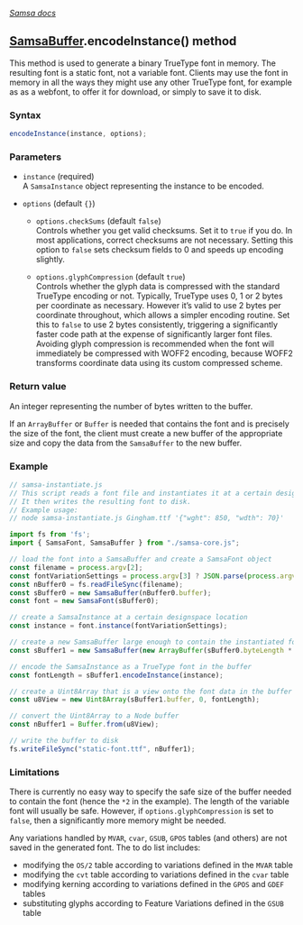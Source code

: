 [_Samsa docs_](index.md)

## [SamsaBuffer](SamsaBuffer.md).encodeInstance() method

This method is used to generate a binary TrueType font in memory. The resulting font is a static font, not a variable font. Clients may use the font in memory in all the ways they might use any other TrueType font, for example as as a webfont, to offer it for download, or simply to save it to disk.

### Syntax

```javascript
encodeInstance(instance, options);
```

### Parameters

* `instance` (required)  
A `SamsaInstance` object representing the instance to be encoded.

* `options` (default `{}`)  

  * `options.checkSums` (default `false`)  
	Controls whether you get valid checksums. Set it to  `true` if you do. In most applications, correct checksums are not necessary. Setting this option to `false` sets checksum fields to 0 and speeds up encoding slightly.
	
  * `options.glyphCompression` (default `true`)  
	Controls whether the glyph data is compressed with the standard TrueType encoding or not. Typically, TrueType uses 0, 1 or 2 bytes per coordinate as necessary. However it’s valid to use 2 bytes per coordinate throughout, which allows a simpler encoding routine. Set this to `false` to use 2 bytes consistently, triggering a significantly faster code path at the expense of significantly larger font files. Avoiding glyph compression is recommended when the font will immediately be compressed with WOFF2 encoding, because WOFF2 transforms coordinate data using its custom compressed scheme.
  
### Return value
An integer representing the number of bytes written to the buffer.

If an `ArrayBuffer` or `Buffer` is needed that contains the font and is precisely the size of the font, the client must create a new buffer of the appropriate size and copy the data from the `SamsaBuffer` to the new buffer.


### Example

```javascript
// samsa-instantiate.js
// This script reads a font file and instantiates it at a certain designspace location.
// It then writes the resulting font to disk.
// Example usage:
// node samsa-instantiate.js Gingham.ttf '{"wght": 850, "wdth": 70}' 

import fs from 'fs';
import { SamsaFont, SamsaBuffer } from "./samsa-core.js";

// load the font into a SamsaBuffer and create a SamsaFont object
const filename = process.argv[2];
const fontVariationSettings = process.argv[3] ? JSON.parse(process.argv[3]) : {};
const nBuffer0 = fs.readFileSync(filename);
const sBuffer0 = new SamsaBuffer(nBuffer0.buffer);
const font = new SamsaFont(sBuffer0);

// create a SamsaInstance at a certain designspace location
const instance = font.instance(fontVariationSettings);

// create a new SamsaBuffer large enough to contain the instantiated font
const sBuffer1 = new SamsaBuffer(new ArrayBuffer(sBuffer0.byteLength * 4));

// encode the SamsaInstance as a TrueType font in the buffer
const fontLength = sBuffer1.encodeInstance(instance);

// create a Uint8Array that is a view onto the font data in the buffer
const u8View = new Uint8Array(sBuffer1.buffer, 0, fontLength);

// convert the Uint8Array to a Node buffer
const nBuffer1 = Buffer.from(u8View);

// write the buffer to disk
fs.writeFileSync("static-font.ttf", nBuffer1);
```

### Limitations

There is currently no easy way to specify the safe size of the buffer needed to contain the font (hence the `*2` in the example). The length of the variable font will usually be safe. However, if `options.glyphCompression` is set to `false`, then a significantly more memory might be needed.

Any variations handled by `MVAR`, `cvar`, `GSUB`, `GPOS` tables (and others) are not saved in the generated font. The to do list includes:
* modifying the `OS/2` table according to variations defined in the `MVAR` table
* modifying the `cvt` table according to variations defined in the `cvar` table
* modifying kerning according to variations defined in the `GPOS` and `GDEF` tables
* substituting glyphs according to Feature Variations defined in the `GSUB` table
